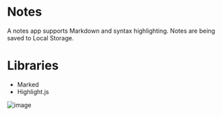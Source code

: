 # Notes
A notes app supports Markdown and syntax highlighting. Notes are being saved to Local Storage.

# Libraries
- Marked
- Highlight.js

![image](https://user-images.githubusercontent.com/77264198/159700372-0fb9a859-d115-49e8-a56d-15b6f6beb670.png)
